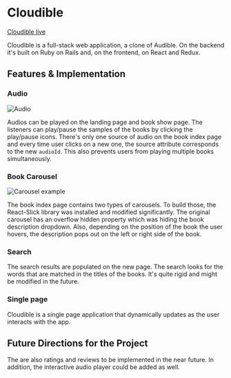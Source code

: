 # Cloudible

[Cloudible live](https://cloudible.herokuapp.com/#/)

Cloudible is a full-stack web application, a clone of Audible. On the backend it's built on Ruby on Rails and, on the frontend, on React and Redux.  


## Features & Implementation

### Audio

![Audio](https://cloudible.herokuapp.com/#/)

Audios can be played on the landing page and book show page. The listeners can play/pause the samples of the books by clicking the play/pause icons. There's only one source of audio on the book index page and every time user clicks on a new one, the source attribute corresponds to the new `audioId`. This also prevents users from playing multiple books simultaneously.

### Book Carousel

![Carousel example](https://cloudible.herokuapp.com/#/books)

The book index page contains two types of carousels. To build those, the React-Slick library was installed and modified significantly. The original carousel has an overflow hidden property which was hiding the book description dropdown. Also, depending on the position of the book the user hovers, the description pops out on the left or right side of the book.


### Search

The search results are populated on the new page. The search looks for the words that are matched in the titles of the books. It's quite rigid and might be modified in the future.


### Single page

Cloudible is a single page application that dynamically updates as the user interacts with the app.


## Future Directions for the Project

The are also ratings and reviews to be implemented in the near future. In addition, the interactive audio player could be added as well.
